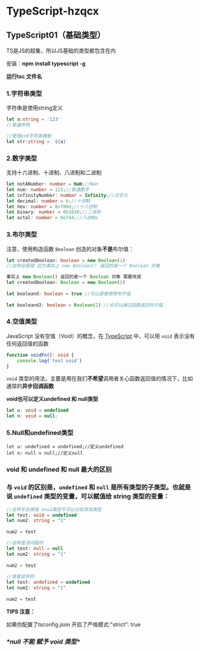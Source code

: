 # TypeScript-hzqcx
## TypeScript01（基础类型）

TS是JS的超集，所以JS基础的类型都包含在内

安装：**npm install typescript -g**

**运行tsc 文件名**

### 1.字符串类型

字符串是使用string定义

```typescript
let a:string = '123'
//普通声明

//使用es6字符串模板
let str:string = `${a}`
```

### 2.数字类型

支持十六进制、十进制、八进制和二进制

```typescript
let notANumber: number = NaN;//Nan
let num: number = 123;//普通数字
let infinityNumber: number = Infinity;//无穷大
let decimal: number = 6;//十进制
let hex: number = 0xf00d;//十六进制
let binary: number = 0b1010;//二进制
let octal: number = 0o744;//八进制s
```

### 3.布尔类型

注意，使用构造函数 `Boolean` 创造的对象**不是**布尔值：

```typescript
let createdBoolean: boolean = new Boolean(1)
//这样会报错 应为事实上 new Boolean() 返回的是一个 Boolean 对象 

事实上 new Boolean() 返回的是一个 Boolean 对象 需要改成
let createdBoolean: Boolean = new Boolean(1)
 
let booleand: boolean = true //可以直接使用布尔值
 
let booleand2: boolean = Boolean(1) //也可以通过函数返回布尔值
```

### 4.空值类型

JavaScript 没有空值（Void）的概念，在 [TypeScript](https://so.csdn.net/so/search?q=TypeScript&spm=1001.2101.3001.7020) 中，可以用 `void` 表示没有任何返回值的函数

```typescript
function voidFn(): void {
    console.log('test void')
}
```

`void` 类型的用法，主要是用在我们**不希望**调用者关心函数返回值的情况下，比如通常的**异步回调函数**

**void也可以定义undefined 和 null类型**



```typescript
let u: void = undefined
let n: void = null;
```

### 5.Null和undefined类型

```
let u: undefined = undefined;//定义undefined
let n: null = null;//定义null
```

### void 和 undefined 和 null 最大的区别

### 与 `void` 的区别是，`undefined` 和 `null` 是所有类型的子类型。也就是说 `undefined` 类型的变量，可以赋值给 string 类型的变量：

```typescript
//这样写会报错 void类型不可以分给其他类型
let test: void = undefined
let num2: string = "1"
 
num2 = test

//这样是没问题的
let test: null = null
let num2: string = "1"
 
num2 = test
 
//或者这样的
let test: undefined = undefined
let num2: string = "1"
 
num2 = test
```

**TIPS 注意：**

如果你配置了tsconfig.json 开启了严格模式:"strict": true

### ***\*null 不能 赋予 void 类型\**** 
